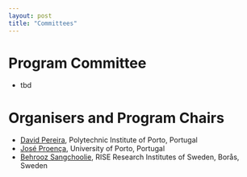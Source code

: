 ```yaml
---
layout: post
title: "Committees"
---
```


# Program Committee
 - tbd

<!--
 - [Joseba Andoni Agirre](), Universidad Mondragon, Spain
 - [José Bacelar Almeida](http://www.di.uminho.pt/~jba), University of Minho, Portugal
 - [Raul Barbosa](http://eden.dei.uc.pt/~rbarbosa/), University of Coimbra, Portugal
 - [Stylianos Basagiannis](), Collins Aerospace, Ireland
 - [Thomas Bauer](), Fraunhofer IESE, Germany
 - [Marcello Cinque](), Universit di Napoli Federico II, Italy
 - [Jose Luis de la Vara](http://www.delavara.es), University of Castilla-La Mancha, Spain
 - [André De Matos Pedro](), VORTEX-CoLab, Portugal
 - [Marie Farrell](), University of Manchester, United Kingdom
 - [Peter Folkesson](), RISE Research Institutes of Sweden, Sweden
 - [Barbara Gallina](), Mälardalen University, Sweden
 - [Guillaume Hiet](https://guillaume.hiet.fr), INRIA, France
 - [Paolo Lollini](http://rcl.dsi.unifi.it/aboutus/paolo.php), University of  Firenze, Italy
 - [André Lourenço](https://www.linkedin.com/in/arlourenco/), CardioID, Portugal
 - [Rosemary Monahan](https://www.maynoothuniversity.ie/people/rosemary-monahan), Maynooth University, Ireland
 - [Maurizio Mongelli](https://publications.cnr.it/authors/maurizio.mongelli), CNR-IEIIT, Italy
 - [Nasser Nowdehi](), Volvo AB, Sweden
 - [Tomas Olovsson](https://research.chalmers.se/en/person/tomasol), Chalmers University of Technology, Sweden
 - [Peter Ölveczky](http://folk.uio.no/peterol), University of Oslo, Norway
 - [Karthik Pattabiraman](http://blogs.ubc.ca/karthik), University of British Columbia, Canada
 - [Antonio Pecchia](), Università degli Studi del Sannio, Italy
 - [Peter Popov](http://www.csr.city.ac.uk/staff/popov/), City University, United Kingdom
 - [Juan Carlos Ruiz](), Universitat Politècnica de València, Spain
 - [Horst Schirmeier](https://tu-dresden.de/ing/informatik/sya/professur-fuer-betriebssysteme/), TU Dresden, Germany
 - [Christoph Schmittner](http://www.ait.ac.at/), Austrian Institute of Technology, Austria
 - [Aleš Smrčka](https://scholar.google.com/citations?user=2z7fFiYAAAAJ), Brno University of Technology, Czech Republic
 - [Volker Stolz](https://ict.hvl.no/people/volker-stolz/), Høgskulen på Vestlandet, Norway
 - [Carolyn Talcott](), SRI  International, USA
 - [Stefano Tonetta](http://es.fbk.eu/people/tonetta), FBK-ICT, Italy
 - [Martin Törngren](https://www.kth.se/profile/martint/), KTH Royal Institute of Technology, Sweden
 - [Ahmet Yazici](), Eskisehir Osmangazi University, Turkey
 --> 
 
 <!-- - [Name](...), Affiliation, Country -->

# Organisers and Program Chairs

 - [David Pereira](https://cister-labs.pt/people/david_pereira/), Polytechnic Institute of Porto, Portugal
 - [José Proença](https://jose.proenca.org/), University of Porto, Portugal
 - [Behrooz Sangchoolie](https://www.ri.se/en/person/behrooz-sangchoolie), RISE Research Institutes of Sweden, Borås, Sweden

